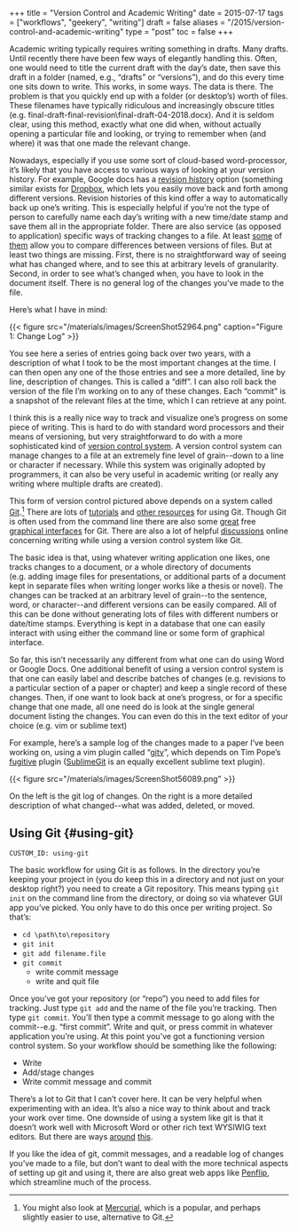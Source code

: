 +++
title = "Version Control and Academic Writing"
date = 2015-07-17
tags = ["workflows", "geekery", "writing"]
draft = false
aliases = "/2015/version-control-and-academic-writing"
type = "post"
toc = false
+++

Academic writing typically requires writing something in drafts. Many drafts.
Until recently there have been few ways of elegantly handling this. Often, one
would need to title the current draft with the day&rsquo;s date, then save this
draft in a folder (named, e.g., &ldquo;drafts&rdquo; or &ldquo;versions&rdquo;), and do this every
time one sits down to write. This works, in some ways. The data is there. The
problem is that you quickly end up with a folder (or desktop&rsquo;s) worth of
files. These filenames have typically ridiculous and increasingly obscure
titles (e.g. final-draft-final-revision\final-draft-04-2018.docx). And it
is seldom clear, using this method, exactly what one did when, without
actually opening a particular file and looking, or trying to remember when
(and where) it was that one made the relevant change.

Nowadays, especially if you use some sort of cloud-based word-processor, it&rsquo;s
likely that you have access to various ways of looking at your version
history. For example, Google docs has a [revision history](https://support.google.com/docs/answer/190843?hl=en) option (something
similar exists for [Dropbox](http://www.macinstruct.com/node/516), which lets you easily move back and forth among
different versions. Revision histories of this kind offer a way to
automatically back up one&rsquo;s writing. This is especially helpful if you&rsquo;re not
the type of person to carefully name each day&rsquo;s writing with a new time/date
stamp and save them all in the appropriate folder. There are also service (as
opposed to application) specific ways of tracking changes to a file. At least
[some](http://versionrocket.com) of [them](http://versionrocket.com) allow you to compare differences between versions of files. But
at least two things are missing. First, there is no straightforward way of
seeing what has changed where, and to see this at arbitrary levels of
granularity. Second, in order to see what&rsquo;s changed when, you have to look in
the document itself. There is no general log of the changes you&rsquo;ve made to the
file.

Here&rsquo;s what I have in mind:

{{< figure src="/materials/images/ScreenShot52964.png" caption="Figure 1: Change Log" >}}

You see here a series of entries going back over two years, with a description
of what I took to be the most important changes at the time. I can then open
any one of the those entries and see a more detailed, line by line,
description of changes. This is called a &ldquo;diff&rdquo;. I can also roll back the
version of the file I&rsquo;m working on to any of these changes. Each &ldquo;commit&rdquo; is a
snapshot of the relevant files at the time, which I can retrieve at any point.

I think this is a really nice way to track and visualize one&rsquo;s progress on
some piece of writing. This is hard to do with standard word processors and
their means of versioning, but very straightforward to do with a more
sophisticated kind of [version control system](https://en.wikipedia.org/wiki/Revision%5Fcontrol). A version control system can
manage changes to a file at an extremely fine level of grain--down to a line
or character if necessary. While this system was originally adopted by
programmers, it can also be very useful in academic writing (or really any
writing where multiple drafts are created).

This form of version control pictured above depends on a system called
[Git](https://git-scm.com).[^fn:1] There are lots of [tutorials](http://rogerdudler.github.io/git-guide/) and [other resources](https://www.atlassian.com/git/) for using Git.
Though Git is often used from the command line there are also some [great](http://gitup.co) free
[graphical interfaces](https://www.sourcetreeapp.com) for Git. There are also a lot of helpful [discussions](http://writers.stackexchange.com/questions/10440/what-is-the-purpose-of-version-control/10443#10443)
online concerning writing while using a version control system like Git.

The basic idea is that, using whatever writing application one likes,
one tracks changes to a document, or a whole directory of documents
(e.g. adding image files for presentations, or additional parts of a
document kept in separate files when writing longer works like a thesis
or novel). The changes can be tracked at an arbitrary level of grain--to
the sentence, word, or character--and different versions can be easily
compared. All of this can be done without generating lots of files with
different numbers or date/time stamps. Everything is kept in a database
that one can easily interact with using either the command line or some
form of graphical interface.

So far, this isn&rsquo;t necessarily any different from what one can do using
Word or Google Docs. One additional benefit of using a version control
system is that one can easily label and describe batches of changes
(e.g. revisions to a particular section of a paper or chapter) and keep
a single record of these changes. Then, if one want to look back at
one&rsquo;s progress, or for a specific change that one made, all one need do
is look at the single general document listing the changes. You can even
do this in the text editor of your choice (e.g. vim or sublime text)

For example, here&rsquo;s a sample log of the changes made to a paper I&rsquo;ve been
working on, using a vim plugin called &ldquo;[gitv](https://github.com/gregsexton/gitv)&rdquo;, which depends on Tim Pope&rsquo;s
[fugitive](https://github.com/tpope/vim-fugitive) plugin ([SublimeGit](https://sublimegit.net) is an equally excellent sublime text plugin).

{{< figure src="/materials/images/ScreenShot56089.png" >}}

On the left is the git log of changes. On the right is a more detailed
description of what changed--what was added, deleted, or moved.


## Using Git {#using-git}

    CUSTOM_ID: using-git

The basic workflow for using Git is as follows. In the directory you&rsquo;re
keeping your project in (you do keep this in a directory and not just on
your desktop right?) you need to create a Git repository. This means
typing `git init` on the command line from the directory, or doing so
via whatever GUI app you&rsquo;ve picked. You only have to do this once per
writing project. So that&rsquo;s:

-   `cd \path\to\repository`
-   `git init`
-   `git add filename.file`
-   `git commit`
    -   write commit message
    -   write and quit file

Once you&rsquo;ve got your repository (or &ldquo;repo&rdquo;) you need to add files for
tracking. Just type `git add` and the name of the file you&rsquo;re tracking.
Then type `git commit`. You&rsquo;ll then type a commit message to go along
with the commit--e.g. &ldquo;first commit&rdquo;. Write and quit, or press commit in
whatever application you&rsquo;re using. At this point you&rsquo;ve got a
functioning version control system. So your workflow should be something
like the following:

-   Write
-   Add/stage changes
-   Write commit message and commit

There&rsquo;s a lot to Git that I can&rsquo;t cover here. It can be very helpful when
experimenting with an idea. It&rsquo;s also a nice way to think about and track your
work over time. One downside of using a system like git is that it doesn&rsquo;t
work well with Microsoft Word or other rich text WYSIWIG text editors. But
there are ways [around](http://blog.martinfenner.org/2014/08/25/using-microsoft-word-with-git/) [this](https://www.martineve.com/2013/08/18/using-git-in-my-writing-workflow/).

If you like the idea of git, commit messages, and a readable log of changes
you&rsquo;ve made to a file, but don&rsquo;t want to deal with the more technical aspects
of setting up git and using it, there are also great web apps like [Penflip](https://www.penflip.com),
which streamline much of the process.

[^fn:1]: You might also look at [Mercurial](https://mercurial.selenic.com), which is a popular, and perhaps slightly easier to use, alternative to Git.
